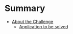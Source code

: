 # Summary

* [About the Challenge](section1/section1.md)
  * [Application to be solved](section1/application.md)
  

